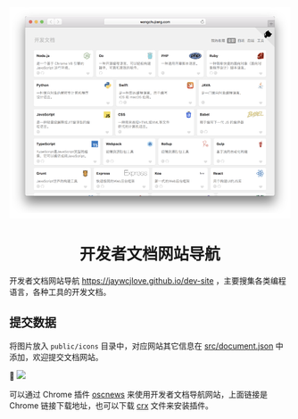 
<div align="center">
  <a href="https://jaywcjlove.github.io/dev-site">
    <img src="./home.png">
  </a>
  <h1>开发者文档网站导航</h1>
</div>

开发者文档网站导航 https://jaywcjlove.github.io/dev-site ，主要搜集各类编程语言，各种工具的开发文档。

## 提交数据

将图片放入 `public/icons` 目录中，对应网站其它信息在 [src/document.json](./src/document.json) 中添加，欢迎提交文档网站。


[![](http://jaywcjlove.github.io/sb/download/chrome-web-store.svg)](https://chrome.google.com/webstore/detail/oscnews/iheapfheanfjcemgneblljhaebonakbg)


可以通过 Chrome 插件 [oscnews](https://github.com/jaywcjlove/oscnews) 来使用开发者文档导航网站，上面链接是 Chrome 链接下载地址，也可以下载 [crx](https://github.com/jaywcjlove/oscnews/releases) 文件来安装插件。